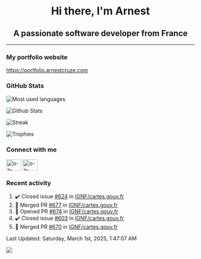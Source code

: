 <h1 align="center">Hi there, I'm Arnest</h1>
<h2 align="center">A passionate software developer from France</h2>

---

### My portfolio website

https://portfolio.arnestcruze.com

### GitHub Stats

![Most used languages](https://github-readme-stats.vercel.app/api/top-langs/?username=ocruze&langs_count=10&layout=compact&hide=tsql)

![Github Stats](https://github-readme-stats.vercel.app/api?username=ocruze&count_private=true&show_icons=true&title_color=fff&text_color=fff&bg_color=30,36d1dc,904e95)

![Streak](https://github-readme-streak-stats.herokuapp.com/?user=ocruze&)

![Trophies](https://github-profile-trophy.vercel.app/?username=ocruze)

### Connect with me

<p align="left">
  <a href="mailto:o.cruze@live.com" target="blank"><img align="center" src="https://upload.wikimedia.org/wikipedia/commons/d/df/Microsoft_Office_Outlook_%282018%E2%80%93present%29.svg" alt="o-a-cruze" height="30" width="40" /></a>
  <a href="https://linkedin.com/in/o-a-cruze" target="blank"><img align="center" src="https://raw.githubusercontent.com/rahuldkjain/github-profile-readme-generator/master/src/images/icons/Social/linked-in-alt.svg" alt="o-a-cruze" height="30" width="40" /></a>
</p>

### Recent activity

<!--RECENT_ACTIVITY:start-->
1. ✔️ Closed issue [#624](https://github.com/IGNF/cartes.gouv.fr/issues/624) in [IGNF/cartes.gouv.fr](https://github.com/IGNF/cartes.gouv.fr)
2. 🎉 Merged PR [#677](https://github.com/IGNF/cartes.gouv.fr/pull/677) in [IGNF/cartes.gouv.fr](https://github.com/IGNF/cartes.gouv.fr)
3. 💪 Opened PR [#674](https://github.com/IGNF/cartes.gouv.fr/pull/674) in [IGNF/cartes.gouv.fr](https://github.com/IGNF/cartes.gouv.fr)
4. ✔️ Closed issue [#603](https://github.com/IGNF/cartes.gouv.fr/issues/603) in [IGNF/cartes.gouv.fr](https://github.com/IGNF/cartes.gouv.fr)
5. 🎉 Merged PR [#670](https://github.com/IGNF/cartes.gouv.fr/pull/670) in [IGNF/cartes.gouv.fr](https://github.com/IGNF/cartes.gouv.fr)
<!--RECENT_ACTIVITY:end-->

<!--RECENT_ACTIVITY:last_update-->
Last Updated: Saturday, March 1st, 2025, 1:47:07 AM
<!--RECENT_ACTIVITY:last_update_end-->

[![](https://visitcount.itsvg.in/api?id=ocruze&label=Profile%20Views&pretty=false)](https://visitcount.itsvg.in)
